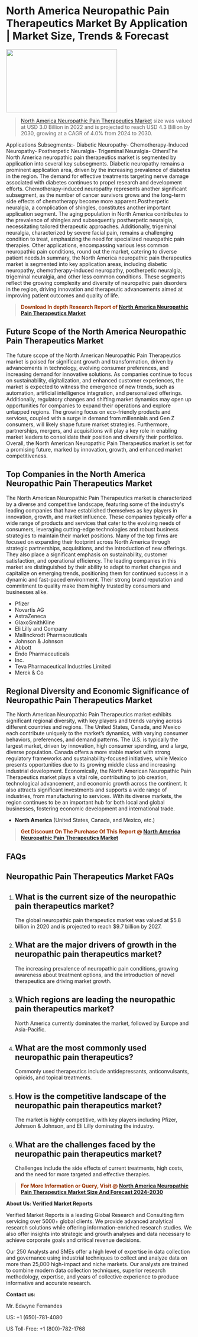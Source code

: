 <p><h1>North America Neuropathic Pain Therapeutics Market By Application | Market Size, Trends & Forecast</h1><p><img class="aligncenter size-medium wp-image-105565" src="https://ffe5etoiles.com/wp-content/uploads/2025/01/MST7-300x171.png" alt="" width="300" height="171" /></p><blockquote><p><a href="https://www.verifiedmarketreports.com/download-sample/?rid=401216&utm_source=Github-NA&utm_medium=361" target="_blank">North America Neuropathic Pain Therapeutics Market</a> size was valued at USD 3.0 Billion in 2022 and is projected to reach USD 4.3 Billion by 2030, growing at a CAGR of 4.0% from 2024 to 2030.</p></blockquote>Applications Subsegments:- Diabetic Neuropathy- Chemotherapy-Induced Neuropathy- Postherpetic Neuralgia- Trigeminal Neuralgia- OthersThe North America neuropathic pain therapeutics market is segmented by application into several key subsegments. Diabetic neuropathy remains a prominent application area, driven by the increasing prevalence of diabetes in the region. The demand for effective treatments targeting nerve damage associated with diabetes continues to propel research and development efforts. Chemotherapy-induced neuropathy represents another significant subsegment, as the number of cancer survivors grows and the long-term side effects of chemotherapy become more apparent.Postherpetic neuralgia, a complication of shingles, constitutes another important application segment. The aging population in North America contributes to the prevalence of shingles and subsequently postherpetic neuralgia, necessitating tailored therapeutic approaches. Additionally, trigeminal neuralgia, characterized by severe facial pain, remains a challenging condition to treat, emphasizing the need for specialized neuropathic pain therapies. Other applications, encompassing various less common neuropathic pain conditions, round out the market, catering to diverse patient needs.In summary, the North America neuropathic pain therapeutics market is segmented into key application areas, including diabetic neuropathy, chemotherapy-induced neuropathy, postherpetic neuralgia, trigeminal neuralgia, and other less common conditions. These segments reflect the growing complexity and diversity of neuropathic pain disorders in the region, driving innovation and therapeutic advancements aimed at improving patient outcomes and quality of life.</p><blockquote><p><span style="color: #993300;"><strong>Download In depth Research Report of <a href="https://www.verifiedmarketreports.com/download-sample/?rid=401216&utm_source=Github-NA&utm_medium=361">North America Neuropathic Pain Therapeutics Market</a></strong></span></p></blockquote><h2>Future Scope of the North America Neuropathic Pain Therapeutics Market</h2><p>The future scope of the North American Neuropathic Pain Therapeutics market is poised for significant growth and transformation, driven by advancements in technology, evolving consumer preferences, and increasing demand for innovative solutions. As companies continue to focus on sustainability, digitalization, and enhanced customer experiences, the market is expected to witness the emergence of new trends, such as automation, artificial intelligence integration, and personalized offerings. Additionally, regulatory changes and shifting market dynamics may open up opportunities for companies to expand their operations and explore untapped regions. The growing focus on eco-friendly products and services, coupled with a surge in demand from millennials and Gen Z consumers, will likely shape future market strategies. Furthermore, partnerships, mergers, and acquisitions will play a key role in enabling market leaders to consolidate their position and diversify their portfolios. Overall, the North American Neuropathic Pain Therapeutics market is set for a promising future, marked by innovation, growth, and enhanced market competitiveness.</p><h2>Top Companies in the North America Neuropathic Pain Therapeutics Market</h2><p>The North American Neuropathic Pain Therapeutics market is characterized by a diverse and competitive landscape, featuring some of the industry's leading companies that have established themselves as key players in innovation, growth, and market influence. These companies typically offer a wide range of products and services that cater to the evolving needs of consumers, leveraging cutting-edge technologies and robust business strategies to maintain their market positions. Many of the top firms are focused on expanding their footprint across North America through strategic partnerships, acquisitions, and the introduction of new offerings. They also place a significant emphasis on sustainability, customer satisfaction, and operational efficiency. The leading companies in this market are distinguished by their ability to adapt to market changes and capitalize on emerging trends, positioning them for continued success in a dynamic and fast-paced environment. Their strong brand reputation and commitment to quality make them highly trusted by consumers and businesses alike.</p><p><ul><li>Pfizer </li><li> Novartis AG </li><li> AstraZeneca </li><li> GlaxoSmithKline </li><li> Eli Lilly and Company </li><li> Mallinckrodt Pharmaceuticals </li><li> Johnson & Johnson </li><li> Abbott </li><li> Endo Pharmaceuticals </li><li> Inc. </li><li> Teva Pharmaceutical Industries Limited </li><li> Merck & Co</li></ul></p><h2>Regional Diversity and Economic Significance of Neuropathic Pain Therapeutics Market</h2><p>The North American Neuropathic Pain Therapeutics market exhibits significant regional diversity, with key players and trends varying across different countries and regions. The United States, Canada, and Mexico each contribute uniquely to the market’s dynamics, with varying consumer behaviors, preferences, and demand patterns. The U.S. is typically the largest market, driven by innovation, high consumer spending, and a large, diverse population. Canada offers a more stable market with strong regulatory frameworks and sustainability-focused initiatives, while Mexico presents opportunities due to its growing middle class and increasing industrial development. Economically, the North American Neuropathic Pain Therapeutics market plays a vital role, contributing to job creation, technological advancement, and economic growth across the continent. It also attracts significant investments and supports a wide range of industries, from manufacturing to services. With its diverse markets, the region continues to be an important hub for both local and global businesses, fostering economic development and international trade.</p><ul> <li><strong>North America</strong> (United States, Canada, and Mexico, etc.)</li></ul><blockquote><p><span style="color: #993300;"><strong>Get Discount On The Purchase Of This Report @ <a href="https://www.verifiedmarketreports.com/ask-for-discount/?rid=401216&utm_source=Github-NA&utm_medium=361">North America Neuropathic Pain Therapeutics Market</a></strong></span></p></blockquote><h2>FAQs</h2><p> <h2>Neuropathic Pain Therapeutics Market FAQs</h1> <ol> <li> <h2>What is the current size of the neuropathic pain therapeutics market?</div><div></h2> <p>The global neuropathic pain therapeutics market was valued at $5.8 billion in 2020 and is projected to reach $9.7 billion by 2027.</p> </li> <li> <h2>What are the major drivers of growth in the neuropathic pain therapeutics market?</div><div></h2> <p>The increasing prevalence of neuropathic pain conditions, growing awareness about treatment options, and the introduction of novel therapeutics are driving market growth.</p> </li> <li> <h2>Which regions are leading the neuropathic pain therapeutics market?</div><div></h2> <p>North America currently dominates the market, followed by Europe and Asia-Pacific.</p> </li> <li> <h2>What are the most commonly used neuropathic pain therapeutics?</div><div></h2> <p>Commonly used therapeutics include antidepressants, anticonvulsants, opioids, and topical treatments.</p> </li> <li> <h2>How is the competitive landscape of the neuropathic pain therapeutics market?</div><div></h2> <p>The market is highly competitive, with key players including Pfizer, Johnson & Johnson, and Eli Lilly dominating the industry.</p> </li> <li> <h2>What are the challenges faced by the neuropathic pain therapeutics market?</div><div></h2> <p>Challenges include the side effects of current treatments, high costs, and the need for more targeted and effective therapies.</p> </li> </ol></body></html></p><blockquote><p><span style="color: #993300;"><strong>For More Information or Query, Visit @ <a href="https://www.verifiedmarketreports.com/product/neuropathic-pain-therapeutics-market/">North America Neuropathic Pain Therapeutics Market Size And Forecast 2024-2030</a></strong></span></p></blockquote><p><strong>About Us: Verified Market Reports</strong></p><p>Verified Market Reports is a leading Global Research and Consulting firm servicing over 5000+ global clients. We provide advanced analytical research solutions while offering information-enriched research studies. We also offer insights into strategic and growth analyses and data necessary to achieve corporate goals and critical revenue decisions.</p><p>Our 250 Analysts and SMEs offer a high level of expertise in data collection and governance using industrial techniques to collect and analyze data on more than 25,000 high-impact and niche markets. Our analysts are trained to combine modern data collection techniques, superior research methodology, expertise, and years of collective experience to produce informative and accurate research.</p><p><strong>Contact us:</strong></p><p>Mr. Edwyne Fernandes</p><p>US: +1 (650)-781-4080</p><p>US Toll-Free: +1 (800)-782-1768</p>
